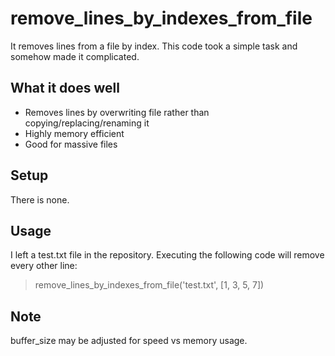 # remove_lines_by_indexes_from_file
It removes lines from a file by index. 
This code took a simple task and somehow made it complicated.

## What it does well
- Removes lines by overwriting file rather than copying/replacing/renaming it
- Highly memory efficient
- Good for massive files

## Setup
There is none.

## Usage
I left a test.txt file in the repository. Executing the following code will remove every other line:
> remove_lines_by_indexes_from_file('test.txt', [1, 3, 5, 7])

## Note
buffer_size may be adjusted for speed vs memory usage.
